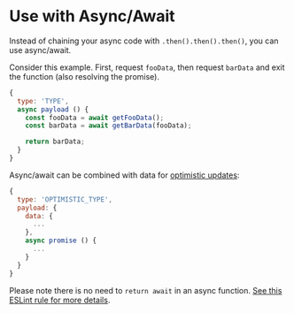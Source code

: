 # Use with Async/Await

Instead of chaining your async code with `.then().then().then()`, you can use async/await.

Consider this example. First, request `fooData`, then request `barData` and exit the function (also resolving the promise).

```js
{
  type: 'TYPE',
  async payload () {
    const fooData = await getFooData();
    const barData = await getBarData(fooData);

    return barData;
  }
}
```

Async/await can be combined with data for [optimistic updates](/optimistic-updates.md):

```js
{
  type: 'OPTIMISTIC_TYPE',
  payload: {
    data: {
      ...
    },
    async promise () {
      ...
    }
  }
}
```

Please note there is no need to `return await` in an async function. [See this ESLint rule for more details](https://eslint.org/docs/rules/no-return-await).
